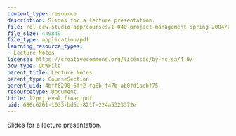 ```yaml
---
content_type: resource
description: Slides for a lecture presentation.
file: /ol-ocw-studio-app/courses/1-040-project-management-spring-2004/680c62611033bd5d821f224a5323372e_l2prj_eval_finan.pdf
file_size: 449849
file_type: application/pdf
learning_resource_types:
- Lecture Notes
license: https://creativecommons.org/licenses/by-nc-sa/4.0/
ocw_type: OCWFile
parent_title: Lecture Notes
parent_type: CourseSection
parent_uid: 4bff6290-6ff2-fa8b-f47b-ab0fd1acbf75
resourcetype: Document
title: l2prj_eval_finan.pdf
uid: 680c6261-1033-bd5d-821f-224a5323372e
---
```

Slides for a lecture presentation.